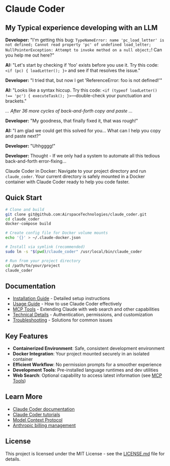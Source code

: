 # Claude Coder

## My Typical experience developing with an LLM

**Developer:** "I'm getting this bug: `TypeNameError: name 'pc_load_letter' is not defined; Cannot read property 'pc' of undefined load_letter; NullPointerException: Attempt to invoke method on a null object;`! Can you help me out here?"

**AI:** "Let's start by checking if 'foo' exists before you use it. Try this code: `<if (pc) { loadLetter(); }>` and see if that resolves the issue."

**Developer:** "I tried that, but now I get 'ReferenceError: foo is not defined!'"

**AI:** "Looks like a syntax hiccup. Try this code: `<if (typeof loadLetter() !== 'pc') { executeTask(); }>`—double-check your punctuation and brackets."

*... After 36 more cycles of back-and-forth copy and paste ...*

**Developer:** "My goodness, that finally fixed it, that was rough!"

**AI:** "I am glad we could get this solved for you... What can I help you copy and paste next?"

**Developer:** "Uhhgggg!"

**Developer:** Thought - If we only had a system to automate all this tedious back-and-forth error-fixing...

Claude Coder in Docker: Navigate to your project directory and run `claude_coder`. Your current directory is safely mounted in a Docker container with Claude Coder ready to help you code faster.

## Quick Start

```bash
# Clone and build
git clone git@github.com:AirspaceTechnologies/claude_coder.git
cd claude_coder
docker-compose build

# Create config file for Docker volume mounts
echo '{}' > ~/.claude-docker.json

# Install via symlink (recommended)
sudo ln -s "$(pwd)/claude_coder" /usr/local/bin/claude_coder

# Run from your project directory
cd /path/to/your/project
claude_coder
```

## Documentation

- [Installation Guide](INSTALLATION.md) - Detailed setup instructions
- [Usage Guide](USAGE.md) - How to use Claude Coder effectively
- [MCP Tools](MCP-TOOLS.md) - Extending Claude with web search and other capabilities
- [Technical Details](TECHNICAL.md) - Authentication, permissions, and customization
- [Troubleshooting](TROUBLESHOOTING.md) - Solutions for common issues

## Key Features

- **Containerized Environment**: Safe, consistent development environment
- **Docker Integration**: Your project mounted securely in an isolated container
- **Efficient Workflow**: No permission prompts for a smoother experience
- **Development Tools**: Pre-installed language runtimes and dev utilities
- **Web Search**: Optional capability to access latest information (see [MCP Tools](MCP-TOOLS.md))

## Learn More

- [Claude Coder documentation](https://docs.anthropic.com/en/docs/agents-and-tools/claude-code/overview)
- [Claude Coder tutorials](https://docs.anthropic.com/en/docs/agents-and-tools/claude-code/tutorials)
- [Model Context Protocol](https://modelcontextprotocol.io/introduction)
- [Anthropic billing management](https://console.anthropic.com/settings/billing)

## License

This project is licensed under the MIT License - see the [LICENSE.md](LICENSE.md) file for details.